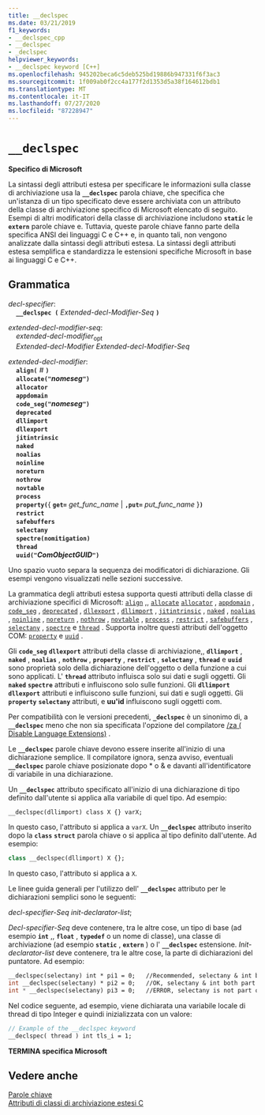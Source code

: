 ```yaml
---
title: __declspec
ms.date: 03/21/2019
f1_keywords:
- __declspec_cpp
- __declspec
- _declspec
helpviewer_keywords:
- __declspec keyword [C++]
ms.openlocfilehash: 945202beca6c5deb525bd19886b947331f6f3ac3
ms.sourcegitcommit: 1f009ab0f2cc4a177f2d1353d5a38f164612bdb1
ms.translationtype: MT
ms.contentlocale: it-IT
ms.lasthandoff: 07/27/2020
ms.locfileid: "87228947"
---
```

# `__declspec`

**Specifico di Microsoft**

La sintassi degli attributi estesa per specificare le informazioni sulla classe di archiviazione usa la **`__declspec`** parola chiave, che specifica che un'istanza di un tipo specificato deve essere archiviata con un attributo della classe di archiviazione specifico di Microsoft elencato di seguito. Esempi di altri modificatori della classe di archiviazione includono **`static`** le **`extern`** parole chiave e. Tuttavia, queste parole chiave fanno parte della specifica ANSI dei linguaggi C e C++ e, in quanto tali, non vengono analizzate dalla sintassi degli attributi estesa. La sintassi degli attributi estesa semplifica e standardizza le estensioni specifiche Microsoft in base ai linguaggi C e C++.

## <a name="grammar"></a>Grammatica

*decl-specifier*:<br/>
&nbsp;&nbsp;&nbsp;&nbsp;**`__declspec (`**  *Extended-decl-Modifier-Seq*  **`)`**

*extended-decl-modifier-seq*:<br/>
&nbsp;&nbsp;&nbsp;&nbsp;*extended-decl-modifier*<sub>opt</sub><br/>
&nbsp;&nbsp;&nbsp;&nbsp;*Extended-decl-Modifier* *Extended-decl-Modifier-Seq*

*extended-decl-modifier*:<br/>
&nbsp;&nbsp;&nbsp;&nbsp;**`align(`** *#* **`)`**<br/>
&nbsp;&nbsp;&nbsp;&nbsp;**`allocate("`***nomeseg***`")`**<br/>
&nbsp;&nbsp;&nbsp;&nbsp;**`allocator`**<br/>
&nbsp;&nbsp;&nbsp;&nbsp;**`appdomain`**<br/>
&nbsp;&nbsp;&nbsp;&nbsp;**`code_seg("`***nomeseg***`")`**<br/>
&nbsp;&nbsp;&nbsp;&nbsp;**`deprecated`**<br/>
&nbsp;&nbsp;&nbsp;&nbsp;**`dllimport`**<br/>
&nbsp;&nbsp;&nbsp;&nbsp;**`dllexport`**<br/>
&nbsp;&nbsp;&nbsp;&nbsp;**`jitintrinsic`**<br/>
&nbsp;&nbsp;&nbsp;&nbsp;**`naked`**<br/>
&nbsp;&nbsp;&nbsp;&nbsp;**`noalias`**<br/>
&nbsp;&nbsp;&nbsp;&nbsp;**`noinline`**<br/>
&nbsp;&nbsp;&nbsp;&nbsp;**`noreturn`**<br/>
&nbsp;&nbsp;&nbsp;&nbsp;**`nothrow`**<br/>
&nbsp;&nbsp;&nbsp;&nbsp;**`novtable`**<br/>
&nbsp;&nbsp;&nbsp;&nbsp;**`process`**<br/>
&nbsp;&nbsp;&nbsp;&nbsp;**`property(`**{ **`get=`** _get_func_name_ &#124; **`,put=`** _put_func_name_ }**`)`**<br/>
&nbsp;&nbsp;&nbsp;&nbsp;**`restrict`**<br/>
&nbsp;&nbsp;&nbsp;&nbsp;**`safebuffers`**<br/>
&nbsp;&nbsp;&nbsp;&nbsp;**`selectany`**<br/>
&nbsp;&nbsp;&nbsp;&nbsp;**`spectre(nomitigation)`**<br/>
&nbsp;&nbsp;&nbsp;&nbsp;**`thread`**<br/>
&nbsp;&nbsp;&nbsp;&nbsp;**`uuid("`***ComObjectGUID***`")`**

Uno spazio vuoto separa la sequenza dei modificatori di dichiarazione. Gli esempi vengono visualizzati nelle sezioni successive.

La grammatica degli attributi estesa supporta questi attributi della classe di archiviazione specifici di Microsoft: [`align`](../cpp/align-cpp.md) ,, [`allocate`](../cpp/allocate.md) [`allocator`](../cpp/allocator.md) , [`appdomain`](../cpp/appdomain.md) , [`code_seg`](../cpp/code-seg-declspec.md) , [`deprecated`](../cpp/deprecated-cpp.md) , [`dllexport`](../cpp/dllexport-dllimport.md) , [`dllimport`](../cpp/dllexport-dllimport.md) , [`jitintrinsic`](../cpp/jitintrinsic.md) , [`naked`](../cpp/naked-cpp.md) , [`noalias`](../cpp/noalias.md) , [`noinline`](../cpp/noinline.md) , [`noreturn`](../cpp/noreturn.md) , [`nothrow`](../cpp/nothrow-cpp.md) , [`novtable`](../cpp/novtable.md) , [`process`](../cpp/process.md) , [`restrict`](../cpp/restrict.md) , [`safebuffers`](../cpp/safebuffers.md) , [`selectany`](../cpp/selectany.md) , [`spectre`](../cpp/spectre.md) e [`thread`](../cpp/thread.md) . Supporta inoltre questi attributi dell'oggetto COM: [`property`](../cpp/property-cpp.md) e [`uuid`](../cpp/uuid-cpp.md) .

Gli **`code_seg`** **`dllexport`** attributi della classe di archiviazione,, **`dllimport`** , **`naked`** , **`noalias`** , **`nothrow`** , **`property`** , **`restrict`** , **`selectany`** , **`thread`** e **`uuid`** sono proprietà solo della dichiarazione dell'oggetto o della funzione a cui sono applicati. L' **`thread`** attributo influisca solo sui dati e sugli oggetti. Gli **`naked`** **`spectre`** attributi e influiscono solo sulle funzioni. Gli **`dllimport`** **`dllexport`** attributi e influiscono sulle funzioni, sui dati e sugli oggetti. Gli **`property`** **`selectany`** attributi, e **uu'id** influiscono sugli oggetti com.

Per compatibilità con le versioni precedenti, **`_declspec`** è un sinonimo di, a **`__declspec`** meno che non sia specificata l'opzione del compilatore [/za \( Disable Language Extensions)](../build/reference/za-ze-disable-language-extensions.md) .

Le **`__declspec`** parole chiave devono essere inserite all'inizio di una dichiarazione semplice. Il compilatore ignora, senza avviso, eventuali **`__declspec`** parole chiave posizionate dopo * o & e davanti all'identificatore di variabile in una dichiarazione.

Un **`__declspec`** attributo specificato all'inizio di una dichiarazione di tipo definito dall'utente si applica alla variabile di quel tipo. Ad esempio:

```cpp
__declspec(dllimport) class X {} varX;
```

In questo caso, l'attributo si applica a `varX`. Un **`__declspec`** attributo inserito dopo la **`class`** **`struct`** parola chiave o si applica al tipo definito dall'utente. Ad esempio:

```cpp
class __declspec(dllimport) X {};
```

In questo caso, l'attributo si applica a `X`.

Le linee guida generali per l'utilizzo dell' **`__declspec`** attributo per le dichiarazioni semplici sono le seguenti:

*decl-specifier-Seq* *init-declarator-list*;

*Decl-specifier-Seq* deve contenere, tra le altre cose, un tipo di base (ad esempio **`int`** ,, **`float`** , **`typedef`** o un nome di classe), una classe di archiviazione (ad esempio **`static`** , **`extern`** ) o l' **`__declspec`** estensione. *Init-declarator-list* deve contenere, tra le altre cose, la parte di dichiarazioni del puntatore. Ad esempio:

```cpp
__declspec(selectany) int * pi1 = 0;   //Recommended, selectany & int both part of decl-specifier
int __declspec(selectany) * pi2 = 0;   //OK, selectany & int both part of decl-specifier
int * __declspec(selectany) pi3 = 0;   //ERROR, selectany is not part of a declarator
```

Nel codice seguente, ad esempio, viene dichiarata una variabile locale di thread di tipo Integer e quindi inizializzata con un valore:

```cpp
// Example of the __declspec keyword
__declspec( thread ) int tls_i = 1;
```

**TERMINA specifica Microsoft**

## <a name="see-also"></a>Vedere anche

[Parole chiave](../cpp/keywords-cpp.md)<br/>
[Attributi di classi di archiviazione estesi C](../c-language/c-extended-storage-class-attributes.md)
